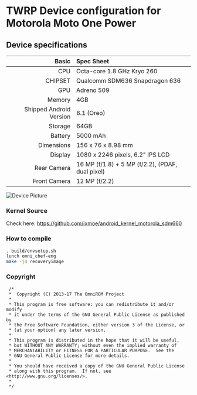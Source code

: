 # TWRP Device configuration for Motorola Moto One Power

## Device specifications

Basic   | Spec Sheet
-------:|:-------------------------
CPU     | Octa-core 1.8 GHz Kryo 260
CHIPSET | Qualcomm SDM636 Snapdragon 636
GPU     | Adreno 509
Memory  | 4GB
Shipped Android Version | 8.1 (Oreo)
Storage | 64GB
Battery | 5000 mAh
Dimensions | 156 x 76 x 8.98 mm
Display | 1080 x 2246 pixels, 6.2" IPS LCD
Rear Camera  | 16 MP (f/1.8) + 5 MP (f/2.2), (PDAF, dual pixel)
Front Camera | 12 MP (f/2.2)

![Device Picture](https://i-cdn.phonearena.com//images/phones/73027-xlarge/Motorola-One-Power-5.jpg)

### Kernel Source
Check here: https://github.com/ixmoe/android_kernel_motorola_sdm660

### How to compile

```sh
. build/envsetup.sh
lunch omni_chef-eng
make -j4 recoveryimage
```
### Copyright
 ```
  /*
  *  Copyright (C) 2013-17 The OmniROM Project
  *
  * This program is free software: you can redistribute it and/or modify
  * it under the terms of the GNU General Public License as published by
  * the Free Software Foundation, either version 3 of the License, or
  * (at your option) any later version.
  *
  * This program is distributed in the hope that it will be useful,
  * but WITHOUT ANY WARRANTY; without even the implied warranty of
  * MERCHANTABILITY or FITNESS FOR A PARTICULAR PURPOSE.  See the
  * GNU General Public License for more details.
  *
  * You should have received a copy of the GNU General Public License
  * along with this program.  If not, see <http://www.gnu.org/licenses/>.
  *
  */
  ```
